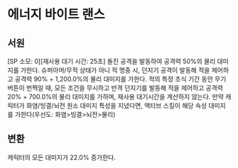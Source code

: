 # 에너지 바이트 랜스

## 서원

[SP 소모: 0][재사용 대기 시간: 25초] 돌진 공격을 발동하여 공격력 50%의 물리 대미지를 가한다. 슈퍼아머/무적 상태가 아니 적 명중 시, 던지기 공격이 발동해 적을 제어하고 공격력 90% + 1,200.0%의 물리 대미지를 가한다. 적의 특정 초식 기간 동안 무기 버튼이 번쩍일 때, 모든 조건을 무시하고 반격 던지기를 발동해 적을 제어하고 공격력 20% + 700.0%의 물리 대미지를 가하며, 재사용 대기시간을 계산하지 않는다. 만약 캐릭터가 화염/빙결/뇌전 원소 대미지 특성을 지녔다면, 액티브 스킬이 해당 속성 대미지를 가한다(우선도: 화염>빙결>뇌전>물리)

## 변환

캐릭터의 모든 대미지가 22.0% 증가한다.
